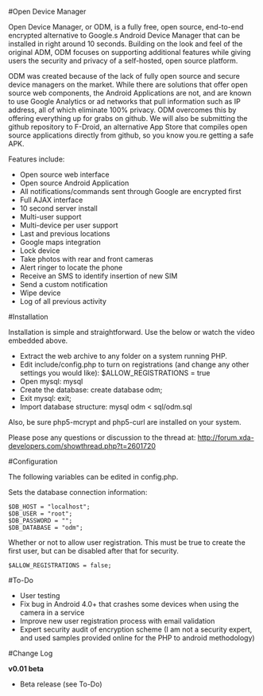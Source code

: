 #Open Device Manager

Open Device Manager, or ODM, is a fully free, open source, end-to-end encrypted alternative to Google.s Android Device Manager that can be installed in right around 10 seconds. Building on the look and feel of the original ADM, ODM focuses on supporting additional features while giving users the security and privacy of a self-hosted, open source platform.

ODM was created because of the lack of fully open source and secure device managers on the market. While there are solutions that offer open source web components, the Android Applications are not, and are known to use Google Analytics or ad networks that pull information such as IP address, all of which eliminate 100% privacy. ODM overcomes this by offering everything up for grabs on github. We will also be submitting the github repository to F-Droid, an alternative App Store that compiles open source applications directly from github, so you know you.re getting a safe APK.

Features include:

- Open source web interface
- Open source Android Application
- All notifications/commands sent through Google are encrypted first
- Full AJAX interface
- 10 second server install
- Multi-user support
- Multi-device per user support
- Last and previous locations
- Google maps integration
- Lock device
- Take photos with rear and front cameras
- Alert ringer to locate the phone
- Receive an SMS to identify insertion of new SIM
- Send a custom notification
- Wipe device
- Log of all previous activity

#Installation

Installation is simple and straightforward. Use the below or watch the video embedded above.

- Extract the web archive to any folder on a system running PHP.
- Edit include/config.php to turn on registrations (and change any other settings you would like): $ALLOW_REGISTRATIONS = true
- Open mysql: mysql
- Create the database: create database odm;
- Exit mysql: exit;
- Import database structure: mysql odm < sql/odm.sql

Also, be sure php5-mcrypt and php5-curl are installed on your system.

Please pose any questions or discussion to the thread at: http://forum.xda-developers.com/showthread.php?t=2601720

#Configuration

The following variables can be edited in config.php.

Sets the database connection information:
```
$DB_HOST = "localhost";
$DB_USER = "root";
$DB_PASSWORD = "";
$DB_DATABASE = "odm";
```

Whether or not to allow user registration. This must be true to create the first user, but can be disabled after that for security.
```
$ALLOW_REGISTRATIONS = false;
```

#To-Do

- User testing
- Fix bug in Android 4.0+ that crashes some devices when using the camera in a service
- Improve new user registration process with email validation
- Expert security audit of encryption scheme (I am not a security expert, and used samples provided online for the PHP to android methodology)

#Change Log

**v0.01 beta**

- Beta release (see To-Do)
